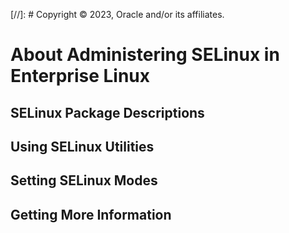[//]: # Copyright © 2023, Oracle and/or its affiliates.

# About Administering SELinux in Enterprise Linux

## SELinux Package Descriptions

## Using SELinux Utilities

## Setting SELinux Modes

## Getting More Information

